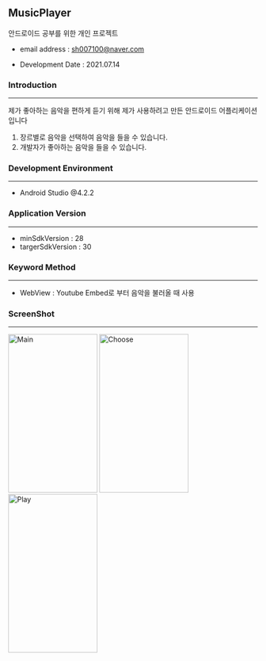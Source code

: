 ## MusicPlayer

안드로이드 공부를 위한 개인 프로젝트

* email address : sh007100@naver.com

* Development Date : 2021.07.14

  


### Introduction

---

제가 좋아하는 음악을 편하게 듣기 위해 제가 사용하려고 만든 안드로이드 어플리케이션입니다

1. 장르별로 음악을 선택하여 음악을 들을 수 있습니다.
2. 개발자가 좋아하는 음악을 들을 수 있습니다.




### Development Environment

---

* Android Studio @4.2.2




### Application Version

---

* minSdkVersion : 28
* targerSdkVersion : 30




### Keyword Method

---

* WebView : Youtube Embed로 부터 음악을 불러올 때 사용




### ScreenShot

---


<img src="https://user-images.githubusercontent.com/80076029/129439615-edea2b52-d2df-477e-b97b-69d44a25fac5.png" width="180px" height="320px" title="Main" alt="Main"></img>
<img src="https://user-images.githubusercontent.com/80076029/129439614-70d069e0-f914-4efe-85db-9c67057773d4.png" width="180px" height="320px" title="Choose" alt="Choose"></img>
<img src="https://user-images.githubusercontent.com/80076029/129439607-2f6ab836-348a-4494-8437-532676290d0b.png" width="180px" height="320px" title="Play" alt="Play"></img>
